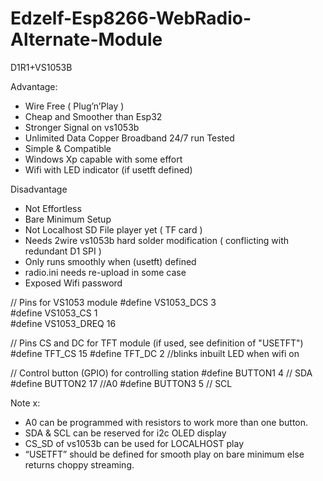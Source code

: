 # Edzelf-Esp8266-WebRadio-Alternate-Module
D1R1+VS1053B

Advantage:
-	Wire Free ( Plug’n’Play )
-	Cheap and Smoother than Esp32
-	Stronger Signal on vs1053b
-	Unlimited Data Copper Broadband 24/7 run Tested 
-	Simple & Compatible
-	Windows Xp capable with some effort
-	Wifi with LED indicator (if usetft defined)

Disadvantage
-	Not Effortless
-	Bare Minimum Setup
-	Not Localhost SD File player yet ( TF card )
-	Needs 2wire vs1053b hard solder modification
( conflicting with redundant D1 SPI )
-	Only runs smoothly when (usetft) defined
-	radio.ini needs re-upload in some case
-	Exposed Wifi password

// Pins for VS1053 module
#define VS1053_DCS  3  
#define VS1053_CS   1  
#define VS1053_DREQ 16 
 
// Pins CS and DC for TFT module (if used, see definition of "USETFT")
#define TFT_CS 15
#define TFT_DC 2 //blinks inbuilt LED when wifi on

// Control button (GPIO) for controlling station
#define BUTTON1 4 // SDA
#define BUTTON2 17 //A0
#define BUTTON3 5 // SCL

Note x: 
-	A0 can be programmed with resistors to work more than one button.
-	SDA & SCL can be reserved for i2c OLED display
-	CS_SD of vs1053b can be used for LOCALHOST play
-	“USETFT” should be defined for smooth play on bare minimum else returns choppy streaming.

